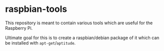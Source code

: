 # raspbian-tools
This repository is meant to contain various tools which are useful for the Raspberry Pi.

Ultimate goal for this is to create a raspbian/debian package of it which can be installed with `apt-get`/`aptitude`.
